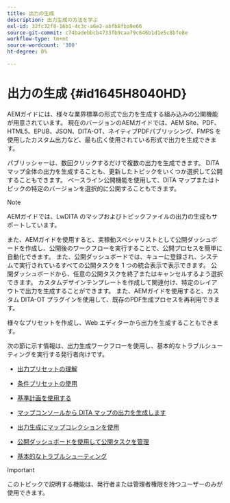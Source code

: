 ```yaml
---
title: 出力の生成
description: 出力生成の方法を学ぶ
exl-id: 32fc32f8-16b1-4c3c-a6e2-abfb8fba9e66
source-git-commit: c74badebbcb4733fb9caa79c646b1d1e5c8bfe8e
workflow-type: tm+mt
source-wordcount: '300'
ht-degree: 0%

---
```


# 出力の生成 {#id1645H8040HD}

AEMガイドには、様々な業界標準の形式で出力を生成する組み込みの公開機能が用意されています。 現在のバージョンのAEMガイドでは、AEM Site、PDF、HTML5、EPUB、JSON、DITA-OT、ネイティブPDFパブリッシング、FMPS を使用したカスタム出力など、最も広く使用されている形式で出力を生成できます。

パブリッシャーは、数回クリックするだけで複数の出力を生成できます。 DITA マップ全体の出力を生成することも、更新したトピックをいくつか選択して公開することもできます。 ベースライン公開機能を使用して、DITA マップまたはトピックの特定のバージョンを選択的に公開することもできます。

>[!NOTE]
>
> AEMガイドでは、LwDITA のマップおよびトピックファイルの出力の生成もサポートしています。

また、AEMガイドを使用すると、実稼動スペシャリストとして公開ダッシュボードを作成し、公開後のワークフローを実行することで、公開プロセスを簡単に自動化できます。 また、公開ダッシュボードでは、キューに登録され、システムで実行されているすべての公開タスクを 1 つの統合表示で表示できます。 公開ダッシュボードから、任意の公開タスクを終了またはキャンセルするよう選択できます。 カスタムデザインテンプレートを作成して関連付け、特定のレイアウトで出力を生成することができます。 また、AEMガイドを使用すると、カスタム DITA-OT プラグインを使用して、既存のPDF生成プロセスを再利用できます。

様々なプリセットを作成し、Web エディターから出力を生成することもできます。

次の節に示す情報は、出力生成ワークフローを使用し、基本的なトラブルシューティングを実行する発行者向けです。

- [出力プリセットの理解](generate-output-understand-presets.md#)

- [条件プリセットの使用](generate-output-use-condition-presets.md#)

- [基準計画を使用する](generate-output-use-baseline-for-publishing.md#)

- [マップコンソールから DITA マップの出力を生成します](generate-output-for-a-dita-map.md#)

- [出力生成にマップコレクションを使用](generate-output-use-map-collection-output-generation.md#)

- [公開ダッシュボードを使用して公開タスクを管理](generate-output-publish-dashboard.md#)

- [基本的なトラブルシューティング](generate-output-basic-troubleshooting.md#)


>[!IMPORTANT]
>
> このトピックで説明する機能は、発行者または管理者権限を持つユーザーのみが使用できます。

